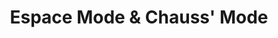 ---
title: "Espace Mode & Chauss' Mode"
url: /pontault-combault/espace-mode-und-chauss-mode/
shop: Kleidung
---